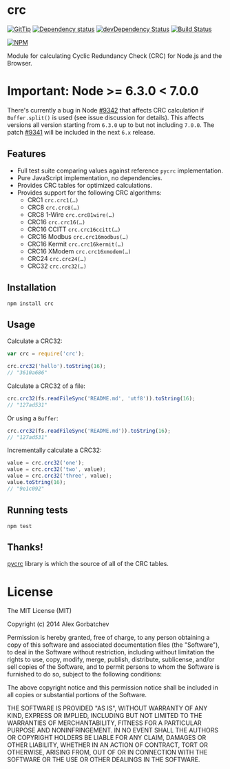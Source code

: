 # crc

[![GitTip](http://img.shields.io/gittip/alexgorbatchev.svg?style=flat)](https://www.gittip.com/alexgorbatchev/)
[![Dependency status](http://img.shields.io/david/alexgorbatchev/node-crc.svg?style=flat)](https://david-dm.org/alexgorbatchev/node-crc)
[![devDependency Status](http://img.shields.io/david/dev/alexgorbatchev/node-crc.svg?style=flat)](https://david-dm.org/alexgorbatchev/node-crc#info=devDependencies)
[![Build Status](http://img.shields.io/travis/alexgorbatchev/node-crc.svg?style=flat&branch=master)](https://travis-ci.org/alexgorbatchev/node-crc)

[![NPM](https://nodei.co/npm/crc.svg?style=flat)](https://npmjs.org/package/crc)

Module for calculating Cyclic Redundancy Check (CRC) for Node.js and the Browser.

# Important: Node >= 6.3.0 < 7.0.0

There's currently a bug in Node [#9342](https://github.com/nodejs/node/issues/9342) that affects CRC calculation if `Buffer.split()` is used (see issue discussion for details). This affects versions all version starting from `6.3.0` up to but not including `7.0.0`. The patch [#9341](https://github.com/nodejs/node/pull/9341) will be included in the next `6.x` release.

## Features

* Full test suite comparing values against reference `pycrc` implementation.
* Pure JavaScript implementation, no dependencies.
* Provides CRC tables for optimized calculations.
* Provides support for the following CRC algorithms:
  * CRC1 `crc.crc1(…)`
  * CRC8 `crc.crc8(…)`
  * CRC8 1-Wire `crc.crc81wire(…)`
  * CRC16 `crc.crc16(…)`
  * CRC16 CCITT `crc.crc16ccitt(…)`
  * CRC16 Modbus `crc.crc16modbus(…)`
  * CRC16 Kermit `crc.crc16kermit(…)`
  * CRC16 XModem `crc.crc16xmodem(…)`
  * CRC24 `crc.crc24(…)`
  * CRC32 `crc.crc32(…)`

## Installation

```
npm install crc
```

## Usage

Calculate a CRC32:

```js
var crc = require('crc');

crc.crc32('hello').toString(16);
// "3610a686"
```

Calculate a CRC32 of a file:

```js
crc.crc32(fs.readFileSync('README.md', 'utf8')).toString(16);
// "127ad531"
```

Or using a `Buffer`:

```js
crc.crc32(fs.readFileSync('README.md')).toString(16);
// "127ad531"
```

Incrementally calculate a CRC32:

```js
value = crc.crc32('one');
value = crc.crc32('two', value);
value = crc.crc32('three', value);
value.toString(16);
// "9e1c092"
```

## Running tests

```
npm test
```

## Thanks!

[pycrc](http://www.tty1.net/pycrc/) library is which the source of all of the CRC tables.

# License

The MIT License (MIT)

Copyright (c) 2014 Alex Gorbatchev

Permission is hereby granted, free of charge, to any person obtaining a copy
of this software and associated documentation files (the "Software"), to deal
in the Software without restriction, including without limitation the rights
to use, copy, modify, merge, publish, distribute, sublicense, and/or sell
copies of the Software, and to permit persons to whom the Software is
furnished to do so, subject to the following conditions:

The above copyright notice and this permission notice shall be included in
all copies or substantial portions of the Software.

THE SOFTWARE IS PROVIDED "AS IS", WITHOUT WARRANTY OF ANY KIND, EXPRESS OR
IMPLIED, INCLUDING BUT NOT LIMITED TO THE WARRANTIES OF MERCHANTABILITY,
FITNESS FOR A PARTICULAR PURPOSE AND NONINFRINGEMENT. IN NO EVENT SHALL THE
AUTHORS OR COPYRIGHT HOLDERS BE LIABLE FOR ANY CLAIM, DAMAGES OR OTHER
LIABILITY, WHETHER IN AN ACTION OF CONTRACT, TORT OR OTHERWISE, ARISING FROM,
OUT OF OR IN CONNECTION WITH THE SOFTWARE OR THE USE OR OTHER DEALINGS IN
THE SOFTWARE.
